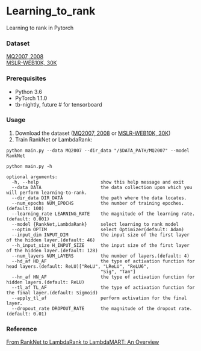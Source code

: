 # Learning_to_rank
Learning to rank in Pytorch
### Dataset
[MQ2007, 2008](https://www.microsoft.com/en-us/research/project/letor-learning-rank-information-retrieval/)  
[MSLR-WEB10K, 30K](https://www.microsoft.com/en-us/research/project/mslr/)

### Prerequisites
- Python 3.6
- PyTorch 1.1.0
- tb-nightly, future # for tensorboard

### Usage
1. Download the dataset ([MQ2007, 2008](https://www.microsoft.com/en-us/research/project/letor-learning-rank-information-retrieval/) or [MSLR-WEB10K, 30K](https://www.microsoft.com/en-us/research/project/mslr/))
2. Train RankNet or LambdaRank:

```
python main.py --data MQ2007 --dir_data "/$DATA_PATH/MQ2007" --model RankNet
```  

```
python main.py -h

optional arguments:
  -h, --help                       show this help message and exit
  --data DATA                      the data collection upon which you will perform learning-to-rank.
  --dir_data DIR_DATA              the path where the data locates.
  --num_epochs NUM_EPOCHS          the number of training epoches.(default: 100)
  --learning_rate LEARNING_RATE    the magnitude of the learning rate.(default: 0.001)
  --model {RankNet,LambdaRank}     select learning to rank model
  --optim OPTIM                    select Optimizer(default: Adam)
  --input_dim INPUT_DIM            the input size of the first layer of the hidden layer.(default: 46)
  --h_input_size H_INPUT_SIZE      the input size of the first layer of the hidden layer.(default: 128)
  --num_layers NUM_LAYERS          the number of layers.(default: 4)
  --hd_af HD_AF                    the type of activation function for head layers.(default: ReLU)["ReLU", "LReLU", "ReLU6",
                                   "Sig", "Tan"]
  --hn_af HN_AF                    the type of activation function for hidden layers.(default: ReLU)
  --tl_af TL_AF                    the type of activation function for the final layer.(default: Sigmoid)
  --apply_tl_af                    perform activation for the final layer.
  --dropout_rate DROPOUT_RATE      the magnitude of the dropout rate.(default: 0.01)
```

### Reference
[From RankNet to LambdaRank to LambdaMART: An Overview](http://citeseerx.ist.psu.edu/viewdoc/download?doi=10.1.1.180.634&rep=rep1&type=pdf)
